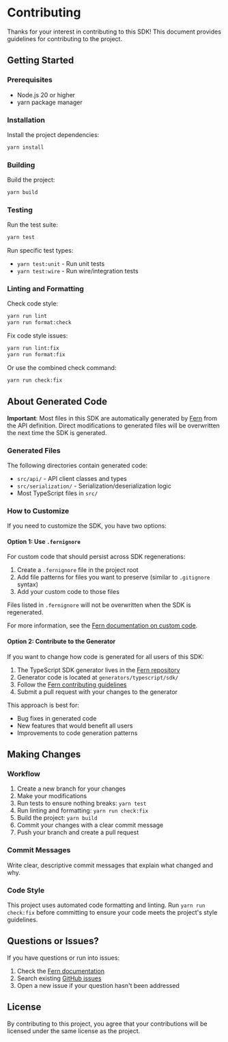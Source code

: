 # Contributing

Thanks for your interest in contributing to this SDK! This document provides guidelines for contributing to the project.

## Getting Started

### Prerequisites

- Node.js 20 or higher
- yarn package manager

### Installation

Install the project dependencies:

```bash
yarn install
```

### Building

Build the project:

```bash
yarn build
```

### Testing

Run the test suite:

```bash
yarn test
```

Run specific test types:

- `yarn test:unit` - Run unit tests
- `yarn test:wire` - Run wire/integration tests

### Linting and Formatting

Check code style:

```bash
yarn run lint
yarn run format:check
```

Fix code style issues:

```bash
yarn run lint:fix
yarn run format:fix
```

Or use the combined check command:

```bash
yarn run check:fix
```

## About Generated Code

**Important**: Most files in this SDK are automatically generated by [Fern](https://buildwithfern.com) from the API definition. Direct modifications to generated files will be overwritten the next time the SDK is generated.

### Generated Files

The following directories contain generated code:

- `src/api/` - API client classes and types
- `src/serialization/` - Serialization/deserialization logic
- Most TypeScript files in `src/`

### How to Customize

If you need to customize the SDK, you have two options:

#### Option 1: Use `.fernignore`

For custom code that should persist across SDK regenerations:

1. Create a `.fernignore` file in the project root
2. Add file patterns for files you want to preserve (similar to `.gitignore` syntax)
3. Add your custom code to those files

Files listed in `.fernignore` will not be overwritten when the SDK is regenerated.

For more information, see the [Fern documentation on custom code](https://buildwithfern.com/learn/sdks/overview/custom-code).

#### Option 2: Contribute to the Generator

If you want to change how code is generated for all users of this SDK:

1. The TypeScript SDK generator lives in the [Fern repository](https://github.com/fern-api/fern)
2. Generator code is located at `generators/typescript/sdk/`
3. Follow the [Fern contributing guidelines](https://github.com/fern-api/fern/blob/main/CONTRIBUTING.md)
4. Submit a pull request with your changes to the generator

This approach is best for:

- Bug fixes in generated code
- New features that would benefit all users
- Improvements to code generation patterns

## Making Changes

### Workflow

1. Create a new branch for your changes
2. Make your modifications
3. Run tests to ensure nothing breaks: `yarn test`
4. Run linting and formatting: `yarn run check:fix`
5. Build the project: `yarn build`
6. Commit your changes with a clear commit message
7. Push your branch and create a pull request

### Commit Messages

Write clear, descriptive commit messages that explain what changed and why.

### Code Style

This project uses automated code formatting and linting. Run `yarn run check:fix` before committing to ensure your code meets the project's style guidelines.

## Questions or Issues?

If you have questions or run into issues:

1. Check the [Fern documentation](https://buildwithfern.com)
2. Search existing [GitHub issues](https://github.com/fern-api/fern/issues)
3. Open a new issue if your question hasn't been addressed

## License

By contributing to this project, you agree that your contributions will be licensed under the same license as the project.

